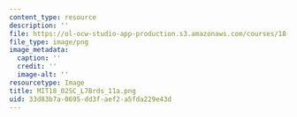 ```yaml
---
content_type: resource
description: ''
file: https://ol-ocw-studio-app-production.s3.amazonaws.com/courses/18-02sc-multivariable-calculus-fall-2010/33d83b7a0695dd3faef2a5fda229e43d_MIT18_02SC_L7Brds_11a.png
file_type: image/png
image_metadata:
  caption: ''
  credit: ''
  image-alt: ''
resourcetype: Image
title: MIT18_02SC_L7Brds_11a.png
uid: 33d83b7a-0695-dd3f-aef2-a5fda229e43d
---
```

